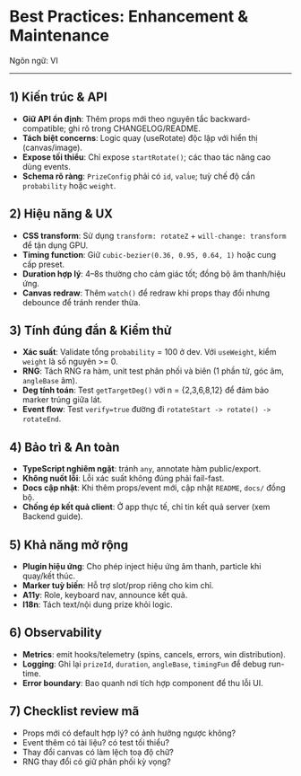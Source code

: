 # Best Practices: Enhancement & Maintenance

Ngôn ngữ: VI

---

## 1) Kiến trúc & API
- **Giữ API ổn định**: Thêm props mới theo nguyên tắc backward-compatible; ghi rõ trong CHANGELOG/README.
- **Tách biệt concerns**: Logic quay (useRotate) độc lập với hiển thị (canvas/image).
- **Expose tối thiểu**: Chỉ expose `startRotate()`; các thao tác nâng cao dùng events.
- **Schema rõ ràng**: `PrizeConfig` phải có `id`, `value`; tuỳ chế độ cần `probability` hoặc `weight`.

## 2) Hiệu năng & UX
- **CSS transform**: Sử dụng `transform: rotateZ` + `will-change: transform` để tận dụng GPU.
- **Timing function**: Giữ `cubic-bezier(0.36, 0.95, 0.64, 1)` hoặc cung cấp preset.
- **Duration hợp lý**: 4–8s thường cho cảm giác tốt; đồng bộ âm thanh/hiệu ứng.
- **Canvas redraw**: Thêm `watch()` để redraw khi props thay đổi nhưng debounce để tránh render thừa.

## 3) Tính đúng đắn & Kiểm thử
- **Xác suất**: Validate tổng `probability` = 100 ở dev. Với `useWeight`, kiểm `weight` là số nguyên >= 0.
- **RNG**: Tách RNG ra hàm, unit test phân phối và biên (1 phần tử, góc âm, `angleBase` âm).
- **Deg tính toán**: Test `getTargetDeg()` với n = {2,3,6,8,12} để đảm bảo marker trúng giữa lát.
- **Event flow**: Test `verify=true` đường đi `rotateStart -> rotate() -> rotateEnd`.

## 4) Bảo trì & An toàn
- **TypeScript nghiêm ngặt**: tránh `any`, annotate hàm public/export.
- **Không nuốt lỗi**: Lỗi xác suất không đúng phải fail-fast.
- **Docs cập nhật**: Khi thêm props/event mới, cập nhật `README`, `docs/` đồng bộ.
- **Chống ép kết quả client**: Ở app thực tế, chỉ tin kết quả server (xem Backend guide).

## 5) Khả năng mở rộng
- **Plugin hiệu ứng**: Cho phép inject hiệu ứng âm thanh, particle khi quay/kết thúc.
- **Marker tuỳ biến**: Hỗ trợ slot/prop riêng cho kim chỉ.
- **A11y**: Role, keyboard nav, announce kết quả.
- **I18n**: Tách text/nội dung prize khỏi logic.

## 6) Observability
- **Metrics**: emit hooks/telemetry (spins, cancels, errors, win distribution).
- **Logging**: Ghi lại `prizeId`, `duration`, `angleBase`, `timingFun` để debug run-time.
- **Error boundary**: Bao quanh nơi tích hợp component để thu lỗi UI.

## 7) Checklist review mã
- Props mới có default hợp lý? có ảnh hưởng ngược không?
- Event thêm có tài liệu? có test tối thiểu?
- Thay đổi canvas có làm lệch toạ độ chữ?
- RNG thay đổi có giữ phân phối kỳ vọng?